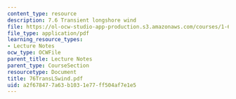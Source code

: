 ```yaml
---
content_type: resource
description: 7.6 Transient longshore wind
file: https://ol-ocw-studio-app-production.s3.amazonaws.com/courses/1-63-advanced-fluid-dynamics-of-the-environment-fall-2002/a2f678477a63b1031e77ff504af7e1e5_76TransLSwind.pdf
file_type: application/pdf
learning_resource_types:
- Lecture Notes
ocw_type: OCWFile
parent_title: Lecture Notes
parent_type: CourseSection
resourcetype: Document
title: 76TransLSwind.pdf
uid: a2f67847-7a63-b103-1e77-ff504af7e1e5
---
```

